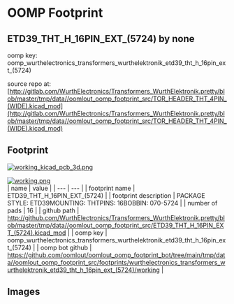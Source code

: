 # OOMP Footprint  
## ETD39_THT_H_16PIN_EXT_(5724)  by none  
  
oomp key: oomp_wurthelectronics_transformers_wurthelektronik_etd39_tht_h_16pin_ext_(5724)  
  
source repo at: [http://gitlab.com/WurthElectronics/Transformers_WurthElektronik.pretty/blob/master/tmp/data//oomlout_oomp_footprint_src/TOR_HEADER_THT_4PIN_(WIDE).kicad_mod](http://gitlab.com/WurthElectronics/Transformers_WurthElektronik.pretty/blob/master/tmp/data//oomlout_oomp_footprint_src/TOR_HEADER_THT_4PIN_(WIDE).kicad_mod)  
## Footprint  
  
[![working_kicad_pcb_3d.png](working_kicad_pcb_3d_600.png)](working_kicad_pcb_3d.png)  
  
[![working.png](working_600.png)](working.png)  
| name | value | 
| --- | --- | 
| footprint name | ETD39_THT_H_16PIN_EXT_(5724) | 
| footprint description | PACKAGE STYLE: ETD39MOUNTING: THTPINS: 16BOBBIN: 070-5724 | 
| number of pads | 16 | 
| github path | http://github.com/WurthElectronics/Transformers_WurthElektronik.pretty/blob/master/tmp/data//oomlout_oomp_footprint_src/ETD39_THT_H_16PIN_EXT_(5724).kicad_mod | 
| oomp key | oomp_wurthelectronics_transformers_wurthelektronik_etd39_tht_h_16pin_ext_(5724) | 
| oomp bot github | https://github.com/oomlout/oomlout_oomp_footprint_bot/tree/main/tmp/data//oomlout_oomp_footprint_src/footprints/wurthelectronics_transformers_wurthelektronik_etd39_tht_h_16pin_ext_(5724)/working | 
## Images  
